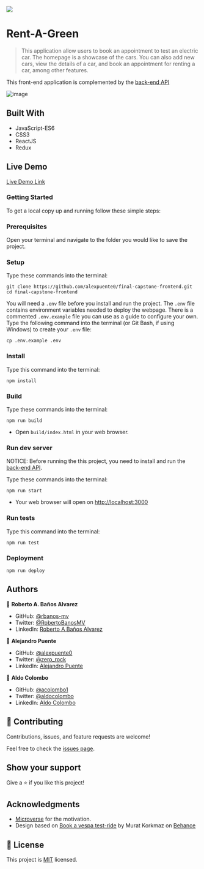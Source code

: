 ![](https://img.shields.io/badge/Microverse-blueviolet)

# Rent-A-Green

> This application allow users to book an appointment to test an electric car. The homepage is a showcase of the cars. You can also add new cars, view the details of a car, and book an appointment for renting a car, among other features.

This front-end application is complemented by the [back-end API](https://github.com/acolombo1/final-capstone-back-end)

![image](https://user-images.githubusercontent.com/100373071/193011362-40c6d5a0-e798-4590-9b30-ca780f309502.png)

## Built With

- JavaScript-ES6
- CSS3
- ReactJS
- Redux

## Live Demo

[Live Demo Link](https://alexpuente0.github.io/final-capstone-frontend/)

### Getting Started

To get a local copy up and running follow these simple steps:

### Prerequisites

Open your terminal and navigate to the folder you would like to save the project.

### Setup

Type these commands into the terminal:

```
git clone https://github.com/alexpuente0/final-capstone-frontend.git
cd final-capstone-frontend
```

You will need a `.env` file before you install and run the project. The `.env` file contains environment variables needed to deploy the webpage. There is a commented `.env.example` file you can use as a guide to configure your own. Type the following command into the terminal (or Git Bash, if using Windows) to create your `.env` file:

```
cp .env.example .env
```

### Install

Type this command into the terminal:

```
npm install
```

### Build

Type these commands into the terminal:

```
npm run build
```

- Open `build/index.html` in your web browser.

### Run dev server

NOTICE: Before running the this project, you need to install and run the [back-end API](https://github.com/acolombo1/final-capstone-back-end).

Type these commands into the terminal:

```
npm run start
```

- Your web browser will open on [http://localhost:3000](http://localhost:3000)

### Run tests

Type this command into the terminal:

```
npm run test
```

### Deployment

```
npm run deploy
```

## Authors

👤 **Roberto A. Baños Alvarez**

- GitHub: [@rbanos-mv](https://github.com/rbanos-mv)
- Twitter: [@RobertoBanosMV](https://twitter.com/RobertoBanosMV)
- LinkedIn: [Roberto A Baños Alvarez](https://linkedin.com/in/roberto-a-baños-alvarez-500766234)

👤 **Alejandro Puente**

- GitHub: [@alexpuente0](https://github.com/alexpuente0)
- Twitter: [@zero_rock](https://twitter.com/zero_rock)
- LinkedIn: [Alejandro Puente](https://www.linkedin.com/in/alex-puente-farias/)

👤 **Aldo Colombo**

- GitHub: [@acolombo1](https://github.com/acolombo1)
- Twitter: [@aldocolombo](https://twitter.com/aldocolombo)
- LinkedIn: [Aldo Colombo](https://www.linkedin.com/in/aldo-colombo-2156009)

## 🤝 Contributing

Contributions, issues, and feature requests are welcome!

Feel free to check the [issues page](../../issues/).

## Show your support

Give a ⭐️ if you like this project!

## Acknowledgments

- [Microverse](https://www.microverse.org/) for the motivation.
- Design based on [Book a vespa test-ride](https://www.behance.net/gallery/26425031/Vespa-Responsive-Redesign/modules/173005583) by Murat Korkmaz on [Behance](https://www.behance.net/)

## 📝 License

This project is [MIT](./MIT.md) licensed.

